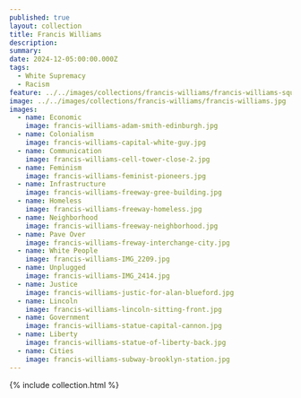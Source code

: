 ```yaml
---
published: true
layout: collection
title: Francis Williams
description: 
summary: 
date: 2024-12-05:00:00.000Z
tags:
  - White Supremacy
  - Racism
feature: ../../images/collections/francis-williams/francis-williams-square.jpg
image: ../../images/collections/francis-williams/francis-williams.jpg
images:
  - name: Economic
    image: francis-williams-adam-smith-edinburgh.jpg
  - name: Colonialism
    image: francis-williams-capital-white-guy.jpg
  - name: Communication
    image: francis-williams-cell-tower-close-2.jpg
  - name: Feminism
    image: francis-williams-feminist-pioneers.jpg
  - name: Infrastructure
    image: francis-williams-freeway-gree-building.jpg
  - name: Homeless
    image: francis-williams-freeway-homeless.jpg
  - name: Neighborhood
    image: francis-williams-freeway-neighborhood.jpg
  - name: Pave Over
    image: francis-williams-freway-interchange-city.jpg
  - name: White People
    image: francis-williams-IMG_2209.jpg
  - name: Unplugged
    image: francis-williams-IMG_2414.jpg
  - name: Justice
    image: francis-williams-justic-for-alan-blueford.jpg
  - name: Lincoln
    image: francis-williams-lincoln-sitting-front.jpg
  - name: Government
    image: francis-williams-statue-capital-cannon.jpg
  - name: Liberty
    image: francis-williams-statue-of-liberty-back.jpg
  - name: Cities
    image: francis-williams-subway-brooklyn-station.jpg
---
```

{% include collection.html %}
